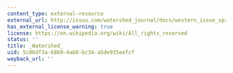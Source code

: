 ```yaml
---
content_type: external-resource
external_url: http://issuu.com/watershed_journal/docs/western_issue_spring2010
has_external_license_warning: true
license: https://en.wikipedia.org/wiki/All_rights_reserved
status: ''
title: _Watershed_
uid: 5c06df3a-68b9-4ab0-bc34-a5de935eefcf
wayback_url: ''
---
```

